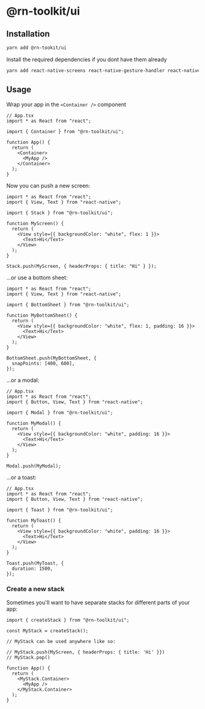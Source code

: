 # @rn-toolkit/ui

## Installation

```bash
yarn add @rn-tookit/ui
```

Install the required dependencies if you dont have them already

```bash
yarn add react-native-screens react-native-gesture-handler react-native-reanimated
```

## Usage

Wrap your app in the `<Container />` component

```tsx
// App.tsx
import * as React from "react";

import { Container } from "@rn-toolkit/ui";

function App() {
  return (
    <Container>
      <MyApp />
    </Container>
  );
}
```

Now you can push a new screen:

```tsx
import * as React from "react";
import { View, Text } from "react-native";

import { Stack } from "@rn-toolkit/ui";

function MyScreen() {
  return (
    <View style={{ backgroundColor: "white", flex: 1 }}>
      <Text>Hi</Text>
    </View>
  );
}

Stack.push(MyScreen, { headerProps: { title: "Hi" } });
```

...or use a bottom sheet:

```tsx
import * as React from "react";
import { View, Text } from "react-native";

import { BottomSheet } from "@rn-toolkit/ui";

function MyBottomSheet() {
  return (
    <View style={{ backgroundColor: "white", flex: 1, padding: 16 }}>
      <Text>Hi</Text>
    </View>
  );
}

BottomSheet.push(MyBottomSheet, {
  snapPoints: [400, 600],
});
```

...or a modal:

```tsx
// App.tsx
import * as React from "react";
import { Button, View, Text } from "react-native";

import { Modal } from "@rn-toolkit/ui";

function MyModal() {
  return (
    <View style={{ backgroundColor: "white", padding: 16 }}>
      <Text>Hi</Text>
    </View>
  );
}

Modal.push(MyModal);
```

...or a toast:

```tsx
// App.tsx
import * as React from "react";
import { Button, View, Text } from "react-native";

import { Toast } from "@rn-toolkit/ui";

function MyToast() {
  return (
    <View style={{ backgroundColor: "white", padding: 16 }}>
      <Text>Hi</Text>
    </View>
  );
}

Toast.push(MyToast, {
  duration: 1500,
});
```

### Create a new stack

Sometimes you'll want to have separate stacks for different parts of your app:

```tsx
import { createStack } from "@rn-toolkit/ui";

const MyStack = createStack();

// MyStack can be used anywhere like so:

// MyStack.push(MyScreen, { headerProps: { title: 'Hi' }})
// MyStack.pop()

function App() {
  return (
    <MyStack.Container>
      <MyApp />
    </MyStack.Container>
  );
}
```
